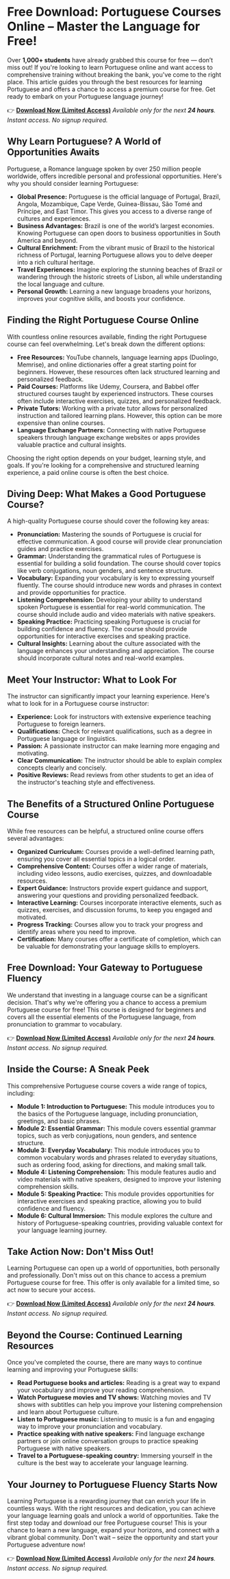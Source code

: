 # Free Download: Portuguese Courses Online – Master the Language for Free!

Over **1,000+ students** have already grabbed this course for free — don’t miss out! If you're looking to learn Portuguese online and want access to comprehensive training without breaking the bank, you've come to the right place. This article guides you through the best resources for learning Portuguese and offers a chance to access a premium course for free. Get ready to embark on your Portuguese language journey!

👉 [**Download Now (Limited Access)**](https://udemywork.com/portuguese-courses-online)
_Available only for the next **24 hours**. Instant access. No signup required._

## Why Learn Portuguese? A World of Opportunities Awaits

Portuguese, a Romance language spoken by over 250 million people worldwide, offers incredible personal and professional opportunities. Here's why you should consider learning Portuguese:

*   **Global Presence:** Portuguese is the official language of Portugal, Brazil, Angola, Mozambique, Cape Verde, Guinea-Bissau, São Tomé and Príncipe, and East Timor. This gives you access to a diverse range of cultures and experiences.
*   **Business Advantages:** Brazil is one of the world’s largest economies. Knowing Portuguese can open doors to business opportunities in South America and beyond.
*   **Cultural Enrichment:** From the vibrant music of Brazil to the historical richness of Portugal, learning Portuguese allows you to delve deeper into a rich cultural heritage.
*   **Travel Experiences:** Imagine exploring the stunning beaches of Brazil or wandering through the historic streets of Lisbon, all while understanding the local language and culture.
*   **Personal Growth:** Learning a new language broadens your horizons, improves your cognitive skills, and boosts your confidence.

## Finding the Right Portuguese Course Online

With countless online resources available, finding the right Portuguese course can feel overwhelming. Let's break down the different options:

*   **Free Resources:** YouTube channels, language learning apps (Duolingo, Memrise), and online dictionaries offer a great starting point for beginners. However, these resources often lack structured learning and personalized feedback.
*   **Paid Courses:** Platforms like Udemy, Coursera, and Babbel offer structured courses taught by experienced instructors. These courses often include interactive exercises, quizzes, and personalized feedback.
*   **Private Tutors:** Working with a private tutor allows for personalized instruction and tailored learning plans. However, this option can be more expensive than online courses.
*   **Language Exchange Partners:** Connecting with native Portuguese speakers through language exchange websites or apps provides valuable practice and cultural insights.

Choosing the right option depends on your budget, learning style, and goals. If you're looking for a comprehensive and structured learning experience, a paid online course is often the best choice.

## Diving Deep: What Makes a Good Portuguese Course?

A high-quality Portuguese course should cover the following key areas:

*   **Pronunciation:** Mastering the sounds of Portuguese is crucial for effective communication. A good course will provide clear pronunciation guides and practice exercises.
*   **Grammar:** Understanding the grammatical rules of Portuguese is essential for building a solid foundation. The course should cover topics like verb conjugations, noun genders, and sentence structure.
*   **Vocabulary:** Expanding your vocabulary is key to expressing yourself fluently. The course should introduce new words and phrases in context and provide opportunities for practice.
*   **Listening Comprehension:** Developing your ability to understand spoken Portuguese is essential for real-world communication. The course should include audio and video materials with native speakers.
*   **Speaking Practice:** Practicing speaking Portuguese is crucial for building confidence and fluency. The course should provide opportunities for interactive exercises and speaking practice.
*   **Cultural Insights:** Learning about the culture associated with the language enhances your understanding and appreciation. The course should incorporate cultural notes and real-world examples.

## Meet Your Instructor: What to Look For

The instructor can significantly impact your learning experience. Here's what to look for in a Portuguese course instructor:

*   **Experience:** Look for instructors with extensive experience teaching Portuguese to foreign learners.
*   **Qualifications:** Check for relevant qualifications, such as a degree in Portuguese language or linguistics.
*   **Passion:** A passionate instructor can make learning more engaging and motivating.
*   **Clear Communication:** The instructor should be able to explain complex concepts clearly and concisely.
*   **Positive Reviews:** Read reviews from other students to get an idea of the instructor's teaching style and effectiveness.

## The Benefits of a Structured Online Portuguese Course

While free resources can be helpful, a structured online course offers several advantages:

*   **Organized Curriculum:** Courses provide a well-defined learning path, ensuring you cover all essential topics in a logical order.
*   **Comprehensive Content:** Courses offer a wider range of materials, including video lessons, audio exercises, quizzes, and downloadable resources.
*   **Expert Guidance:** Instructors provide expert guidance and support, answering your questions and providing personalized feedback.
*   **Interactive Learning:** Courses incorporate interactive elements, such as quizzes, exercises, and discussion forums, to keep you engaged and motivated.
*   **Progress Tracking:** Courses allow you to track your progress and identify areas where you need to improve.
*   **Certification:** Many courses offer a certificate of completion, which can be valuable for demonstrating your language skills to employers.

## Free Download: Your Gateway to Portuguese Fluency

We understand that investing in a language course can be a significant decision. That's why we're offering you a chance to access a premium Portuguese course for free! This course is designed for beginners and covers all the essential elements of the Portuguese language, from pronunciation to grammar to vocabulary.

👉 [**Download Now (Limited Access)**](https://udemywork.com/portuguese-courses-online)
_Available only for the next **24 hours**. Instant access. No signup required._

## Inside the Course: A Sneak Peek

This comprehensive Portuguese course covers a wide range of topics, including:

*   **Module 1: Introduction to Portuguese:** This module introduces you to the basics of the Portuguese language, including pronunciation, greetings, and basic phrases.
*   **Module 2: Essential Grammar:** This module covers essential grammar topics, such as verb conjugations, noun genders, and sentence structure.
*   **Module 3: Everyday Vocabulary:** This module introduces you to common vocabulary words and phrases related to everyday situations, such as ordering food, asking for directions, and making small talk.
*   **Module 4: Listening Comprehension:** This module features audio and video materials with native speakers, designed to improve your listening comprehension skills.
*   **Module 5: Speaking Practice:** This module provides opportunities for interactive exercises and speaking practice, allowing you to build confidence and fluency.
*   **Module 6: Cultural Immersion:** This module explores the culture and history of Portuguese-speaking countries, providing valuable context for your language learning journey.

## Take Action Now: Don't Miss Out!

Learning Portuguese can open up a world of opportunities, both personally and professionally. Don't miss out on this chance to access a premium Portuguese course for free. This offer is only available for a limited time, so act now to secure your access.

👉 [**Download Now (Limited Access)**](https://udemywork.com/portuguese-courses-online)
_Available only for the next **24 hours**. Instant access. No signup required._

## Beyond the Course: Continued Learning Resources

Once you've completed the course, there are many ways to continue learning and improving your Portuguese skills:

*   **Read Portuguese books and articles:** Reading is a great way to expand your vocabulary and improve your reading comprehension.
*   **Watch Portuguese movies and TV shows:** Watching movies and TV shows with subtitles can help you improve your listening comprehension and learn about Portuguese culture.
*   **Listen to Portuguese music:** Listening to music is a fun and engaging way to improve your pronunciation and vocabulary.
*   **Practice speaking with native speakers:** Find language exchange partners or join online conversation groups to practice speaking Portuguese with native speakers.
*   **Travel to a Portuguese-speaking country:** Immersing yourself in the culture is the best way to accelerate your language learning.

## Your Journey to Portuguese Fluency Starts Now

Learning Portuguese is a rewarding journey that can enrich your life in countless ways. With the right resources and dedication, you can achieve your language learning goals and unlock a world of opportunities. Take the first step today and download our free Portuguese course! This is your chance to learn a new language, expand your horizons, and connect with a vibrant global community. Don't wait – seize the opportunity and start your Portuguese adventure now!

👉 [**Download Now (Limited Access)**](https://udemywork.com/portuguese-courses-online)
_Available only for the next **24 hours**. Instant access. No signup required._
